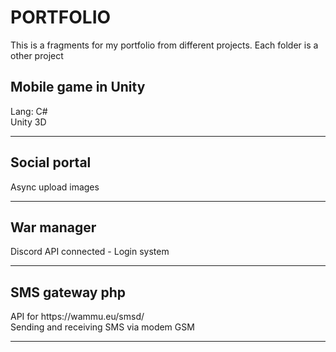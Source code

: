 # PORTFOLIO
This is a fragments for my portfolio from different projects. Each folder is a other project

<h2>Mobile game in Unity</h2>
Lang: C# <br>
Unity 3D <br>

----------------------------------------------------------------

<h2>Social portal</h2>
Async upload images <br>

----------------------------------------------------------------

<h2>War manager</h2>
Discord API connected - Login system <br>

----------------------------------------------------------------


<h2>SMS gateway php</h2>
API for  https://wammu.eu/smsd/ <br> 
Sending and receiving SMS via modem GSM

----------------------------------------------------------------